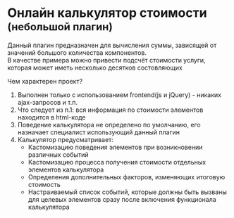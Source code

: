 <h1>Онлайн калькулятор стоимости <small>(небольшой плагин)</small></h1>
<p>Данный плагин предназначен для вычисления суммы, зависящей от значений большого количества компонентов.<br> В качестве примера можно привести подсчёт стоимости услуги, которая может иметь несколько десятков состовляющих</p>
<p>Чем характерен проект?</p>
<ol>
    <li>Выполнен только с использованием frontend(js и jQuery) - никаких ajax-запросов и т.п.</li>
    <li>Что следует из п.1: вся информация по стоимости элементов находится в html-коде</li>
    <li>Поведение калькулятора не определено по умолчанию, его назначает специалист использующий данный плагин</li>
    <li>Калькулятор предусматривает:
        <ul>
            <li>Кастомизацию поведения элементов при возникновении различных событий</li>
            <li>Кастомизацию процесса получения стоимости отдельных элементов калькулятора</li>
            <li>Определения дополнительных факторов, изменяющих итоговую стоимость</li>
            <li>Настраиваемый список событий, которые должны быть вызваны для целевых элементов сразу после включения функционала калькулятора</li>
        </ul>
    </li>
</ol>
